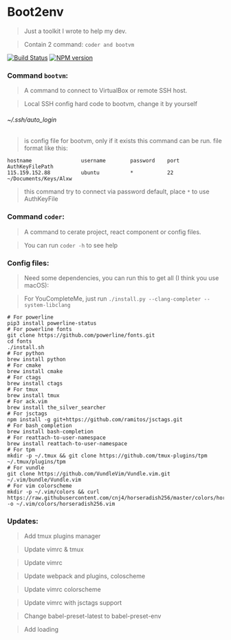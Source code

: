 # Boot2env

> Just a toolkit I wrote to help my dev.

> Contain 2 command: ```coder and bootvm```

[![Build Status](https://travis-ci.org/springhack/boot2env.svg?branch=master)](https://travis-ci.org/springhack/boot2env) [![NPM version](https://img.shields.io/badge/boot2env-flat-green.svg)](https://www.npmjs.com/package/boot2env)

### Command ```bootvm```:

> A command to connect to VirtualBox or remote SSH host.

> Local SSH config hard code to bootvm, change it by yourself

###### ~/.ssh/auto_login

> is config file for bootvm, only if it exists this command can be run. file format like this:

```
hostname                username        password    port    AuthKeyFilePath
115.159.152.88          ubuntu          *           22      ~/Documents/Keys/Alxw
```

> this command try to connect via password default, place ```*``` to use AuthKeyFile

### Command ```coder```: 

> A command to cerate project, react component or config files.

> You can run ```coder -h``` to see help

### Config files:

> Need some dependencies, you can run this to get all (I think you use macOS):

> For YouCompleteMe, just run `./install.py --clang-completer --system-libclang`

```
# For powerline
pip3 install powerline-status
# For powerline fonts
git clone https://github.com/powerline/fonts.git
cd fonts
./install.sh
# For python
brew install python
# For cmake
brew install cmake
# For ctags
brew install ctags
# For tmux
brew install tmux
# For ack.vim
brew install the_silver_searcher
# For jsctags
npm install -g git+https://github.com/ramitos/jsctags.git
# For bash_completion
brew install bash-completion
# For reattach-to-user-namespace
brew install reattach-to-user-namespace
# For tpm
mkdir -p ~/.tmux && git clone https://github.com/tmux-plugins/tpm ~/.tmux/plugins/tpm
# For vundle
git clone https://github.com/VundleVim/Vundle.vim.git ~/.vim/bundle/Vundle.vim
# For vim colorscheme
mkdir -p ~/.vim/colors && curl https://raw.githubusercontent.com/cnj4/horseradish256/master/colors/horseradish256.vim -o ~/.vim/colors/horseradish256.vim
```

### Updates:

> Add tmux plugins manager

> Update vimrc & tmux

> Update vimrc

> Update webpack and plugins, coloscheme

> Update vimrc colorscheme

> Update vimrc with jsctags support

> Change babel-preset-latest to babel-preset-env

> Add loading 
